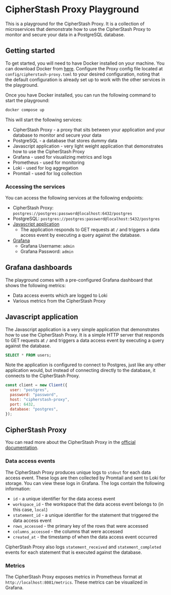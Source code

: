 # CipherStash Proxy Playground

This is a playground for the CipherStash Proxy. It is a collection of microservices that demonstrate how to use the CipherStash Proxy to monitor and secure your data in a PostgreSQL database.

## Getting started

To get started, you will need to have Docker installed on your machine. You can download Docker from [here](https://www.docker.com/products/docker-desktop).
Configure the Proxy config file located at `config/cipherstash-proxy.toml` to your desired configuration, noting that the default configuration is already set up to work with the other services in the playground.

Once you have Docker installed, you can run the following command to start the playground:

```bash
docker compose up
```

This will start the following services:

- CipherStash Proxy - a proxy that sits between your application and your database to monitor and secure your data
- PostgreSQL - a database that stores dummy data
- Javascript application - very light weight application that demonstrates how to use the CipherStash Proxy
- Grafana - used for visualizing metrics and logs
- Prometheus - used for monitoring
- Loki - used for log aggregation
- Promtail - used for log collection

### Accessing the services

You can access the following services at the following endpoints:

- CipherStash Proxy: `postgres://postgres:password@localhost:6432/postgres`
- PostgreSQL: `postgres://postgres:password@localhost:5432/postgres`
- [Javascript application](http://localhost:8080)
  - The application responds to GET requests at `/` and triggers a data access event by executing a query against the database.
- [Grafana](http://localhost:3000)
  - Grafana Username: `admin`
  - Grafana Password: `admin`

## Grafana dashboards

The playground comes with a pre-configured Grafana dashboard that shows the following metrics:

- Data access events which are logged to Loki
- Various metrics from the CipherStash Proxy

## Javascript application

The Javascript application is a very simple application that demonstrates how to use the CipherStash Proxy.
It is a simple HTTP server that responds to GET requests at `/` and triggers a data access event by executing a query against the database.

```sql
SELECT * FROM users;
```

Note the application is configured to connect to Postgres, just like any other application would, but instead of connecting directly to the database, it connects to the CipherStash Proxy.

```javascript
const client = new Client({
  user: "postgres",
  password: "password",
  host: "cipherstash-proxy",
  port: 6432,
  database: "postgres",
});
```

## CipherStash Proxy

You can read more about the CipherStash Proxy in the [official documentation](https://cipherstash.com/docs/reference/proxy).

### Data access events

The CipherStash Proxy produces unique logs to `stdout` for each data access event.
These logs are then collected by Promtail and sent to Loki for storage.
You can view these logs in Grafana.
The logs contain the following information:

- `id` - a unique identifier for the data access event
- `workspace_id` - the workspace that the data access event belongs to (in this case, `local`)
- `statement_id` - a unique identifier for the statement that triggered the data access event
- `rows_accessed` - the primary key of the rows that were accessed
- `columns_accessed` - the columns that were accessed
- `created_at` - the timestamp of when the data access event occurred

CipherStash Proxy also logs `statement_received` and `statement_completed` events for each statement that is executed against the database.

### Metrics

The CipherStash Proxy exposes metrics in Prometheus format at `http://localhost:8081/metrics`.
These metrics can be visualized in Grafana.
